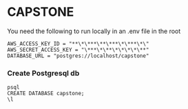 # CAPSTONE

You need the following to run locally in an .env file in the root

```
AWS_ACCESS_KEY_ID = "**\*\***\**\***\*\***\*\"
AWS_SECRET_ACCESS_KEY = "\***\*\**\*\*\*\*\**"
DATABASE_URL = "postgres://localhost/capstone"
```

### Create Postgresql db

```
psql
CREATE DATABASE capstone;
\l
```
